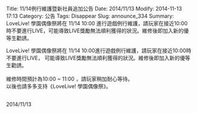 Title: 11/14例行維護暨新社員追加公告
Date: 2014/11/13
Modify: 2014-11-13 17:13
Category: 公告
Tags: Disappear
Slug: announce_334
Summary: LoveLive! 學園偶像祭將在 11/14 10:00 進行遊戲例行維護，請玩家在接近10:00時不要進行LIVE，可能導致LIVE獎勵無法順利獲得的狀況。維修後即加入新的優等生勸誘。

<div class="content_news">
<div class="note">
<p>LoveLive! 學園偶像祭將在 11/14 10:00進行遊戲例行維護，請玩家在接近10:00時不要進行LIVE，
可能導致LIVE獎勵無法順利獲得的狀況。維修後即加入新的優等生勸誘。<br />
<br />
維修時間預計為10:00 ~ 11:00 ，請玩家稍加耐心等待。<br />
以後也請多多支持《LoveLive! 學園偶像祭》。<br />
<br />
</p>
		2014/11/13
		         
</div>
</div>
